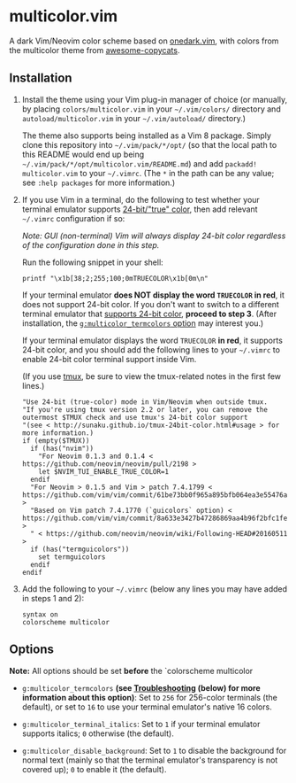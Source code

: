 # multicolor.vim

A dark Vim/Neovim color scheme based on
[onedark.vim](https://github.com/joshdick/onedark.vim), with colors from the
multicolor theme from
[awesome-copycats](https://github.com/lcpz/awesome-copycats).

## Installation

1. Install the theme using your Vim plug-in manager of choice (or manually, by
   placing `colors/multicolor.vim` in your `~/.vim/colors/` directory and
   `autoload/multicolor.vim` in your `~/.vim/autoload/` directory.)

   The theme also supports being installed as a Vim 8 package. Simply clone this
   repository into `~/.vim/pack/*/opt/` (so that the local path to this README
   would end up being `~/.vim/pack/*/opt/multicolor.vim/README.md`) and add
   `packadd! multicolor.vim` to your `~/.vimrc`. (The `*` in the path can be any
   value; see `:help packages` for more information.)

2. If you use Vim in a terminal, do the following to test whether your terminal
   emulator supports [24-bit/"true"
   color](https://gist.github.com/XVilka/8346728), then add relevant `~/.vimrc`
   configuration if so:

   _Note: GUI (non-terminal) Vim will always display 24-bit color regardless of
   the configuration done in this step._

   Run the following snippet in your shell:

   ```shell
   printf "\x1b[38;2;255;100;0mTRUECOLOR\x1b[0m\n"
   ```

   If your terminal emulator **does NOT display the word `TRUECOLOR` in red**,
   it does not support 24-bit color. If you don't want to switch to a different
   terminal emulator that [supports 24-bit
   color](https://gist.github.com/XVilka/8346728), **proceed to step 3**. (After
   installation, the [`g:multicolor_termcolors` option](#options) may interest
   you.)

   If your terminal emulator displays the word `TRUECOLOR` **in red**, it
   supports 24-bit color, and you should add the following lines to your
   `~/.vimrc` to enable 24-bit color terminal support inside Vim.

   (If you use [tmux](https://tmux.github.io/), be sure to view the tmux-related
   notes in the first few lines.)

   ```vim
   "Use 24-bit (true-color) mode in Vim/Neovim when outside tmux.
   "If you're using tmux version 2.2 or later, you can remove the outermost $TMUX check and use tmux's 24-bit color support
   "(see < http://sunaku.github.io/tmux-24bit-color.html#usage > for more information.)
   if (empty($TMUX))
     if (has("nvim"))
       "For Neovim 0.1.3 and 0.1.4 < https://github.com/neovim/neovim/pull/2198 >
       let $NVIM_TUI_ENABLE_TRUE_COLOR=1
     endif
     "For Neovim > 0.1.5 and Vim > patch 7.4.1799 < https://github.com/vim/vim/commit/61be73bb0f965a895bfb064ea3e55476ac175162 >
     "Based on Vim patch 7.4.1770 (`guicolors` option) < https://github.com/vim/vim/commit/8a633e3427b47286869aa4b96f2bfc1fe65b25cd >
     " < https://github.com/neovim/neovim/wiki/Following-HEAD#20160511 >
     if (has("termguicolors"))
       set termguicolors
     endif
   endif
   ```

3. Add the following to your `~/.vimrc` (below any lines you may have added in
   steps 1 and 2):

   ```vim
   syntax on
   colorscheme multicolor
   ```

## Options

**Note:** All options should be set **before** the `colorscheme multicolor

* `g:multicolor_termcolors` **(see [Troubleshooting](#troubleshooting) (below)
  for more information about this option)**: Set to `256` for 256-color
  terminals (the default), or set to `16` to use your terminal emulator's native
  16 colors.

* `g:multicolor_terminal_italics`: Set to `1` if your terminal emulator supports
  italics; `0` otherwise (the default).

* `g:multicolor_disable_background`: Set to `1` to disable the background for
  normal text (mainly so that the terminal emulator's transparency is not
  covered up); `0` to enable it (the default).

